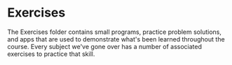 Exercises  
====================

The Exercises folder contains small programs, practice problem solutions, and apps that are used to demonstrate what's been learned throughout the course. Every subject we've gone over has a number of associated exercises to practice that skill. 